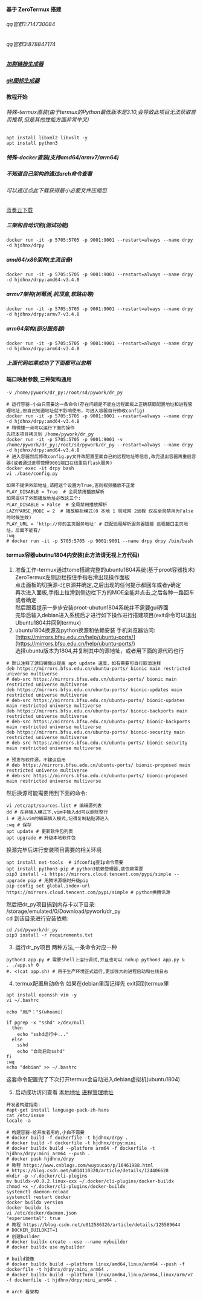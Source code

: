 #### 基于 ZeroTermux 搭建
###### qq官群1:714730084
###### qq官群3:878847174
##### [加群链接生成器](https://qun.qq.com/join.html)
##### [git图标生成器](https://github.com/badges/shields)
#### 教程开始
###### 特殊-termux直装(由于termux的Python最低版本是3.10,会导致此项目无法获取首页推荐,但是其他性能方面非常牛叉)
```shell
apt install libxml2 libxslt -y
apt install python3
```

##### 特殊-docker直装(支持amd64/armv7/arm64)
##### 不知道自己架构的通过arch命令查看
###### 可以通过点此下载获得最小必要文件压缩包
[蓝奏云下载](https://wwi.lanzoup.com/iR8kC0besrhi)

##### 三架构自动识别(测试功能)
```shell
docker run -it -p 5705:5705 -p 9001:9001 --restart=always --name drpy -d hjdhnx/drpy
```

##### amd64/x86架构(主流设备)
```shell
docker run -it -p 5705:5705 -p 9001:9001 --restart=always --name drpy -d hjdhnx/drpy:amd64-v3.4.8
```
##### armv7架构(树莓派,机顶盒,软路由等)
```shell
docker run -it -p 5705:5705 -p 9001:9001 --restart=always --name drpy -d hjdhnx/drpy:armv7-v3.4.8
```
##### arm64架构(部分服务器)
```shell
docker run -it -p 5705:5705 -p 9001:9001 --restart=always --name drpy -d hjdhnx/drpy:arm64-v3.4.8
```

##### 上面代码如果成功了下面都可以忽略
#### 端口映射参数,三种架构通用
```shell
-v /home/pywork/dr_py:/root/sd/pywork/dr_py
```
```shell
# 运行容器-小白只需要这一条命令(存在问题是不能在远程面板上正确获取配置地址和进程管理地址,但自己知道地址就不影响使用，可进入容器自行修改config)
docker run -it -p 5705:5705 -p 9001:9001 --restart=always --name drpy -d hjdhnx/drpy:amd64-v3.4.8
# 稍微懂一点可以运行下面的操作
先把本项目拷贝到 /home/pywork/dr_py 
docker run -it -p 5705:5705 -p 9001:9001 -v /home/pywork/dr_py:/root/sd/pywork/dr_py --restart=always --name drpy -d hjdhnx/drpy:amd64-v3.4.8
# 进入容器然后修改config.py文件改配置里面自己的远程地址等信息,改完退出容器再重启容器(或者通过进程管理9001端口在线重启flask服务)
docker exec -it drpy bash
vi ./base/config.py

如果不提供外部地址,请把这个设置为True,否则视频播放不正常
PLAY_DISABLE = True  # 全局禁用播放解析
如果提供了外部播放地址必改这三个:
PLAY_DISABLE = False  # 全局禁用播放解析
LAZYPARSE_MODE = 2  # 播放解析模式(0 本地 1 局域网 2远程 仅在全局禁用为False的时候生效)
PLAY_URL = 'http://你的主页服务地址' # 匹配远程解析服务器链接 远程接口主页地址，后面不能有/
:wq
# docker run -it -p 5705:5705 -p 9001:9001 --name drpy drpy /bin/bash
```
#### termux容器ubutnu1804内安装(此方法请无视上方代码)
1. 准备工作-termux通过tome搭建完整的ubuntu1804系统(基于proot容器技术)
ZeroTermux左侧边栏按住手指右滑出现操作面板  
点击面板的切换源-北京源并确定,之后出现的任何提示都回车或者y确定    
再次进入面板,手指上拉滑到侧边栏下方的MOE全能并点击,之后各种一路回车或者确定  
然后跟着提示一步步安装proot-ubutun1804系统并不需要gui界面  
完毕后输入debian进入系统后才进行如下操作进行搭建项目(exit命令可以退出Ubuntu1804并回到termux)  
2. ubuntu1804换源及python换源和依赖安装
手机浏览器访问: [https://mirrors.bfsu.edu.cn/help/ubuntu-ports/](https://mirrors.bfsu.edu.cn/help/ubuntu-ports/)  
选择ubuntu版本为1804,并复制其中的源地址，或者用下面的源代码也行  
```shell
# 默认注释了源码镜像以提高 apt update 速度，如有需要可自行取消注释
deb https://mirrors.bfsu.edu.cn/ubuntu-ports/ bionic main restricted universe multiverse
# deb-src https://mirrors.bfsu.edu.cn/ubuntu-ports/ bionic main restricted universe multiverse
deb https://mirrors.bfsu.edu.cn/ubuntu-ports/ bionic-updates main restricted universe multiverse
# deb-src https://mirrors.bfsu.edu.cn/ubuntu-ports/ bionic-updates main restricted universe multiverse
deb https://mirrors.bfsu.edu.cn/ubuntu-ports/ bionic-backports main restricted universe multiverse
# deb-src https://mirrors.bfsu.edu.cn/ubuntu-ports/ bionic-backports main restricted universe multiverse
deb https://mirrors.bfsu.edu.cn/ubuntu-ports/ bionic-security main restricted universe multiverse
# deb-src https://mirrors.bfsu.edu.cn/ubuntu-ports/ bionic-security main restricted universe multiverse

# 预发布软件源，不建议启用
# deb https://mirrors.bfsu.edu.cn/ubuntu-ports/ bionic-proposed main restricted universe multiverse
# deb-src https://mirrors.bfsu.edu.cn/ubuntu-ports/ bionic-proposed main restricted universe multiverse
```
然后换源可能需要用到下面的命令:
```shell
vi /etc/apt/sources.list # 编辑源列表
dd # 在非输入模式下,vim中输入dd可以删除整行
i # 进入vim的编辑插入模式,记得复制粘贴源进入
:wq # 保存
apt update # 更新软件包列表
apt upgrade # 升级本地软件包
```
 换源完毕后进行安装项目需要的相关环境
```shell
apt install net-tools  # ifconfig查Ip命令需要
apt install python3-pip # python3依赖管理器,装依赖需要
pip3 install -i https://mirrors.cloud.tencent.com/pypi/simple --upgrade pip # 用腾讯源临时升级pip
pip config set global.index-url https://mirrors.cloud.tencent.com/pypi/simple # python换腾讯源

```
然后把dr_py项目搞到内存卡以下目录:  
/storage/emulated/0/Download/pywork/dr_py  
cd 到该目录进行安装依赖:  
```shell
cd /sd/pywork/dr_py
pip3 install -r requirements.txt
```
3. 运行dr_py项目
两种方法,一条命令对应一种
```shell
python3 app.py # 需要shell上运行调试,并且也可以 nohup python3 app.py &
. ./app.sh 0
#. <(cat app.sh) # 用于生产环境正式运行,更加强大的进程启动和在线日志
```
4. termux配置启动命令
如果在debian里面记得先 exit回到termux里
```shell
apt install openssh vim -y
vi ~/.bashrc

echo "用户："$(whoami)

if pgrep -x "sshd" >/dev/null
  then
    echo "sshd运行中..."
  else
    sshd
    echo "自动启动sshd"
fi
:wq
echo "debian" >> ~/.bashrc
```
这套命令配置完了下次打开termux会自动进入debian虚拟机(ubuntu1804)

5. 启动成功访问查看
[本地地址](http://localhost:5705)
[进程管理地址](http://localhost:9001)  
```shell
开发者构建指南:
#apt-get install language-pack-zh-hans
cat /etc/issue
locale -a

# 构建容器-给开发者用的,小白不需要
# docker build -f dockerfile -t hjdhnx/drpy .
# docker build -f dockerfile -t hjdhnx/drpy:mini .
# docker buildx build --platform arm64 -f dockerfile -t hjdhnx/drpy:mini_arm64 --push .
# docker push hjdhnx/drpy
# 教程 https://www.cnblogs.com/wuyoucao/p/16461988.html
# https://blog.csdn.net/u014110320/article/details/124406628
mkdir -p ~/.docker/cli-plugins
mv buildx-v0.8.2.linux-xxx ~/.docker/cli-plugins/docker-buildx
chmod +x ~/.docker/cli-plugins/docker-buildx
systemctl daemon-reload
systemctl restart docker
docker buildx version
docker buildx ls
vi /etc/docker/daemon.json
"experimental": true
# 教程 https://blog.csdn.net/u012586326/article/details/125589644
# DOCKER_BUILDKIT=1
# 创建builder
# docker buildx create --use --name mybuilder
# docker buildx use mybuilder

# build镜像
# docker buildx build --platform linux/amd64,linux/arm64 --push -f dockerfile -t hjdhnx/drpy:mini_arm64 .
# docker buildx build --platform linux/amd64,linux/arm64,linux/arm/v7 -f dockerfile -t hjdhnx/drpy:mini_arm64 .

# arch 看架构
```

